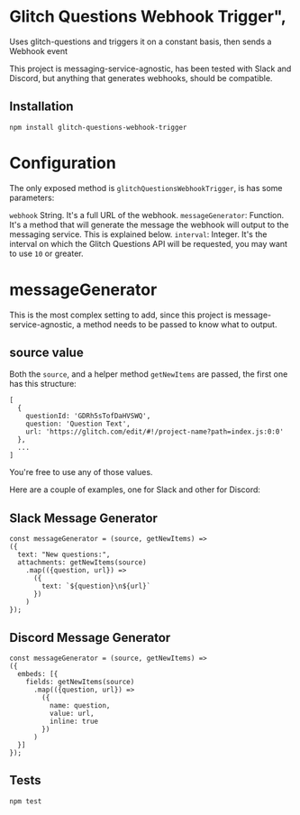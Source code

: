 # Glitch Questions Webhook Trigger",
Uses glitch-questions and triggers it on a constant basis, then sends a Webhook event

This project is messaging-service-agnostic, has been tested with Slack and Discord, but anything that generates webhooks, should be compatible.

## Installation

  `npm install glitch-questions-webhook-trigger`

# Configuration
The only exposed method is `glitchQuestionsWebhookTrigger`, is has some parameters:

  `webhook` String. It's a full URL of the webhook.
  `messageGenerator`: Function. It's a method that will generate the message the webhook will output to the messaging service. This is explained below.
  `interval`: Integer. It's the interval on which the Glitch Questions API will be requested, you may want to use `10` or greater.

# messageGenerator
This is the most complex setting to add, since this project is message-service-agnostic, a method needs to be passed to know what to output.

## source value
Both the `source`, and a helper method `getNewItems` are passed, the first one has this structure:
```
[
  {
    questionId: 'GDRh5sTofDaHVSWQ',
    question: 'Question Text',
    url: 'https://glitch.com/edit/#!/project-name?path=index.js:0:0'
  },
  ...
]
```

You're free to use any of those values.

Here are a couple of examples, one for Slack and other for Discord:

## Slack Message Generator
```
const messageGenerator = (source, getNewItems) =>
({
  text: "New questions:",
  attachments: getNewItems(source)
    .map(({question, url}) =>
      ({
        text: `${question}\n${url}`
      })
    )
});
```

## Discord Message Generator
```
const messageGenerator = (source, getNewItems) =>
({
  embeds: [{
    fields: getNewItems(source)
      .map(({question, url}) =>
        ({
          name: question,
          value: url,
          inline: true
        })
      )
  }]
});
```

## Tests
  `npm test`
